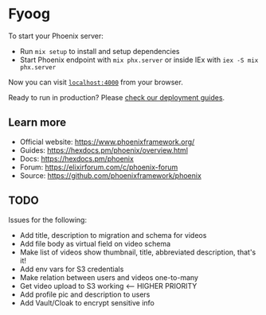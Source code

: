 # Fyoog

To start your Phoenix server:

  * Run `mix setup` to install and setup dependencies
  * Start Phoenix endpoint with `mix phx.server` or inside IEx with `iex -S mix phx.server`

Now you can visit [`localhost:4000`](http://localhost:4000) from your browser.

Ready to run in production? Please [check our deployment guides](https://hexdocs.pm/phoenix/deployment.html).

## Learn more

  * Official website: https://www.phoenixframework.org/
  * Guides: https://hexdocs.pm/phoenix/overview.html
  * Docs: https://hexdocs.pm/phoenix
  * Forum: https://elixirforum.com/c/phoenix-forum
  * Source: https://github.com/phoenixframework/phoenix

## TODO
Issues for the following:
  * Add title, description to migration and schema for videos
  * Add file body as virtual field on video schema
  * Make list of videos show thumbnail, title, abbreviated description, that's it!
  * Add env vars for S3 credentials
  * Make relation between users and videos one-to-many
  * Get video upload to S3 working <-- HIGHER PRIORITY
  * Add profile pic and description to users
  * Add Vault/Cloak to encrypt sensitive info
